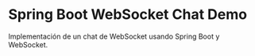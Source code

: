 #  Spring Boot WebSocket Chat Demo

Implementación de un chat de WebSocket usando Spring Boot y WebSocket.
